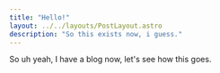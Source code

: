 ```yaml
---
title: "Hello!"
layout: ../../layouts/PostLayout.astro
description: "So this exists now, i guess."
---
```


So uh yeah, I have a blog now, let's see how this goes.
